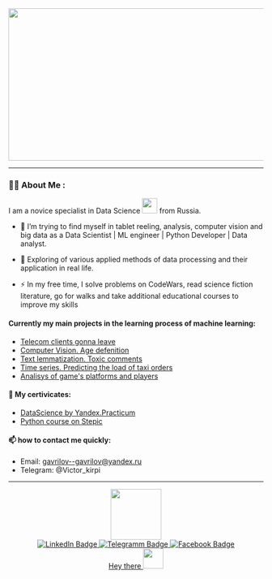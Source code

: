 <div align="center">
  <img src="https://media.giphy.com/media/1GEATImIxEXVR79Dhk/giphy.gif" width="600" height="300"/>
</div>

---

### :man_technologist: About Me :
I am a novice specialist in Data Science <img src="https://media.giphy.com/media/c0Jwn0I22a3XHgPaft/giphy.gif" width="30"> from Russia.

- :telescope: I’m trying to find myself in tablet reeling, analysis, computer vision and big data as a Data Scientist | ML engineer | Python Developer | Data analyst.
 
- :seedling: Exploring of various applied methods of data processing and their application in real life.

- :zap: In my free time, I solve problems on СodeWars, read science fiction literature, go for walks and take additional educational courses to improve my skills


#### Сurrently my main projects in the learning process of machine learning:
  - [Telecom clients gonna leave](https://github.com/Victor-kirpi/Yandex.Praktikum/blob/main/15_ML_Telecom_final_project_Yandex/15_ML_Telecom_final_project_Yandex.ipynb)
  - [Computer Vision. Age defenition](https://github.com/Victor-kirpi/Yandex.Praktikum/blob/main/14_NN_Photo_analisys/14_NN_Photo_analisys.ipynb)
  - [Text lemmatization. Toxic comments](https://github.com/Victor-kirpi/Yandex.Praktikum/blob/main/13_AL_Tocix_comments/13_AL_Tocix_comments.ipynb)
  - [Time series. Predicting the load of taxi orders](https://github.com/Victor-kirpi/Yandex.Praktikum/blob/main/12_AL_Taxi_prediction/12_AL_Taxi_prediction.ipynb)
  - [Analisys of game's platforms and players](https://github.com/Victor-kirpi/Yandex.Praktikum/blob/main/05_Game_statistic_final_project/05_Game_statistic_final_project.ipynb)


#### :page_with_curl: My certivicates:
  - [DataScience by Yandex.Practicum](https://github.com/Victor-kirpi/Victor-kirpi/blob/main/Yandex_Practicum_DS_certificate_Gavrilov.pdf)
  - [Python course on Stepic](https://github.com/Victor-kirpi/Victor-kirpi/blob/main/Stepic_python_certificate_Gavrilov.pdf)


#### :mailbox: how to contact me quickly: 
  - Email: gavrilov--gavrilov@yandex.ru
  - Telegram: @Victor_kirpi

---

<div id="header" align="center">
  <img src="https://media.giphy.com/media/M9gbBd9nbDrOTu1Mqx/giphy.gif" width="100"/>
</div>

<div id="badges" align="center">
  <a href="https://www.linkedin.com/in/victor-gavrilov-3542b8257/">
    <img src="https://img.shields.io/badge/LinkedIn-blue?style=for-the-badge&logo=linkedin&logoColor=white" alt="LinkedIn Badge"/>
  <a href="https://t.me/Victor_kirpi">
    <img src="https://img.shields.io/badge/Telegramm-lightskyblue?style=for-the-badge&logo=telegramm&logoColor=white" alt="Telegramm Badge"/>
  <a href="https://www.facebook.com/victor.gavrilov.7">
    <img src="https://img.shields.io/badge/Facebook-steelblue?style=for-the-badge&logo=facebook&logoColor=white" alt="Facebook Badge"/>
</div>

<div id="counter_view" align="center">
  <img src="https://komarev.com/ghpvc/?username=Victor-kirpi&style=flat-square&color=blue" alt=""/>
</div>

<div id="iseeyou" align="center">
  Hey there
  <img src="https://media.giphy.com/media/NbeWwvjADhtPFJg7k6/giphy.gif" width="40"/>
</div>
